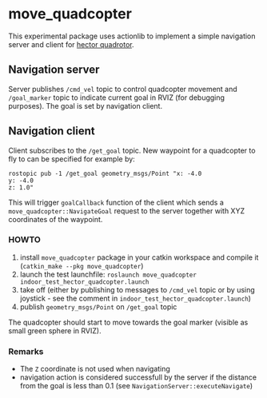 # move_quadcopter

This experimental package uses actionlib to implement a simple navigation server and client for [hector quadrotor](http://wiki.ros.org/hector_quadrotor).

## Navigation server
Server publishes `/cmd_vel` topic to control quadcopter movement and `/goal_marker` topic to indicate current goal in RVIZ (for debugging purposes).
The goal is set by navigation client.

## Navigation client
Client subscribes to the `/get_goal` topic. New waypoint for a quadcopter to fly to can be specified for example by:

```
rostopic pub -1 /get_goal geometry_msgs/Point "x: -4.0
y: -4.0
z: 1.0"
```

This will trigger `goalCallback` function of the client which sends a `move_quadcopter::NavigateGoal` request to the server together with XYZ coordinates of the waypoint.

### HOWTO

1. install `move_quadcopter` package in your catkin workspace and compile it (`catkin_make --pkg move_quadcopter`) 
2. launch the test launchfile: `roslaunch move_quadcopter indoor_test_hector_quadcopter.launch`
3. take off (either by publishing to messages to `/cmd_vel` topic or by using joystick - see the comment in `indoor_test_hector_quadcopter.launch`)
4. publish `geometry_msgs/Point` on `/get_goal` topic

The quadcopter should start to move towards the goal marker (visible as small green sphere in RVIZ).

### Remarks
- The `Z` coordinate is not used when navigating
- navigation action is considered successfull by the server if the distance from the goal is less than 0.1 (see `NavigationServer::executeNavigate`)
